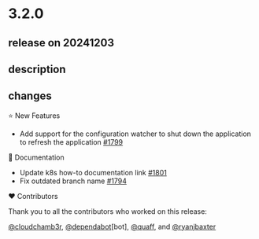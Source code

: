 # 3.2.0

## release on 20241203
## description
## changes
⭐ New Features

* Add support for the configuration watcher to shut down the application to refresh the application <a href="https://github.com/spring-cloud/spring-cloud-kubernetes/pull/1799" data-hovercard-type="pull_request" data-hovercard-url="/spring-cloud/spring-cloud-kubernetes/pull/1799/hovercard">#1799</a>

📔 Documentation

* Update k8s how-to documentation link <a href="https://github.com/spring-cloud/spring-cloud-kubernetes/pull/1801" data-hovercard-type="pull_request" data-hovercard-url="/spring-cloud/spring-cloud-kubernetes/pull/1801/hovercard">#1801</a>
* Fix outdated branch name <a href="https://github.com/spring-cloud/spring-cloud-kubernetes/pull/1794" data-hovercard-type="pull_request" data-hovercard-url="/spring-cloud/spring-cloud-kubernetes/pull/1794/hovercard">#1794</a>

❤️ Contributors

Thank you to all the contributors who worked on this release:

<a class="user-mention notranslate" data-hovercard-type="user" data-hovercard-url="/users/cloudchamb3r/hovercard" data-octo-click="hovercard-link-click" data-octo-dimensions="link_type:self" href="https://github.com/cloudchamb3r">@cloudchamb3r</a>, <a class="user-mention notranslate" data-hovercard-type="organization" data-hovercard-url="/orgs/dependabot/hovercard" data-octo-click="hovercard-link-click" data-octo-dimensions="link_type:self" href="https://github.com/dependabot">@dependabot</a>[bot], <a class="user-mention notranslate" data-hovercard-type="user" data-hovercard-url="/users/quaff/hovercard" data-octo-click="hovercard-link-click" data-octo-dimensions="link_type:self" href="https://github.com/quaff">@quaff</a>, and <a class="user-mention notranslate" data-hovercard-type="user" data-hovercard-url="/users/ryanjbaxter/hovercard" data-octo-click="hovercard-link-click" data-octo-dimensions="link_type:self" href="https://github.com/ryanjbaxter">@ryanjbaxter</a>

